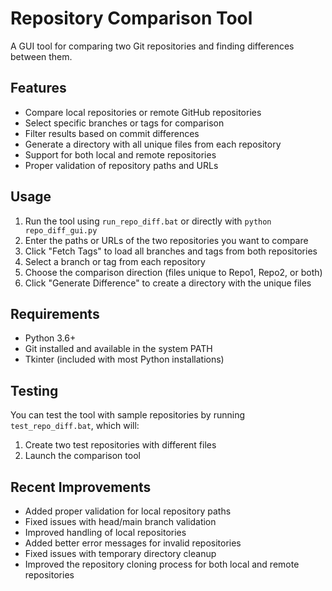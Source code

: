 # Repository Comparison Tool

A GUI tool for comparing two Git repositories and finding differences between them.

## Features

- Compare local repositories or remote GitHub repositories
- Select specific branches or tags for comparison
- Filter results based on commit differences
- Generate a directory with all unique files from each repository
- Support for both local and remote repositories
- Proper validation of repository paths and URLs

## Usage

1. Run the tool using `run_repo_diff.bat` or directly with `python repo_diff_gui.py`
2. Enter the paths or URLs of the two repositories you want to compare
3. Click "Fetch Tags" to load all branches and tags from both repositories
4. Select a branch or tag from each repository
5. Choose the comparison direction (files unique to Repo1, Repo2, or both)
6. Click "Generate Difference" to create a directory with the unique files

## Requirements

- Python 3.6+
- Git installed and available in the system PATH
- Tkinter (included with most Python installations)

## Testing

You can test the tool with sample repositories by running `test_repo_diff.bat`, which will:
1. Create two test repositories with different files
2. Launch the comparison tool

## Recent Improvements

- Added proper validation for local repository paths
- Fixed issues with head/main branch validation
- Improved handling of local repositories
- Added better error messages for invalid repositories
- Fixed issues with temporary directory cleanup
- Improved the repository cloning process for both local and remote repositories
